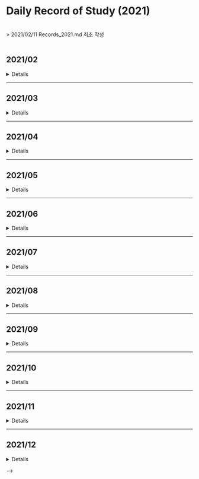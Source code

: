 # Daily Record of Study (2021)
<br>
> 2021/02/11 Records_2021.md 최초 작성<br>
<br>


## 2021/02
<details value="보기">
<summary>Details</summary>
<div markdown="1">

### 2021/02/11
- BOJ 2630 분할정복
- BOJ 4779 분할정복
- BOJ 1780 분할정복
- BOJ 1802 분할정복
- BOJ 1074 분할정복

### 2021/02/12
- BOJ 2839 DP
- BOJ 2407 DP
- BOJ 1992 분할정복
- *BOJ 2579 DP (미완)*

### 2021/02/13
- BOJ 2579 DP
- BOJ 1463 DP
- BOJ 1010 DP
- *BOJ 1051 브루트포스 (미완)*

### 2021/02/14
- BOJ 1051 브루트포스
- BOJ 1912 DP
- BOJ 9465 DP

### 2021/02/15
- BOJ 1699 DP
- BOJ 11726 DP
- BOJ 17829 분할정복

### 2021/02/16
- BOJ 2309 브루트포스
- BOJ 3040 브루트포스

### 2021/02/17
- BOJ 1158 큐

### 2021/02/18
- BOJ 11727 DP
- BOJ 1436 브루트포스

### 2021/02/19
- BOJ 1927 우선순위큐
- BOJ 11279 우선순위큐
- BOJ 11286 우선순위큐
- BOJ 15903 우선순위큐
- BOJ 14592 구현
- BOJ 14593 구현

### 2021/02/20
- BOJ 1003 DP
- BOJ 1199 DFS

### 2021/02/21
- BOJ 1926 DFS
- BOJ 1012 DFS

### 2021/02/22
- BOJ 11724 DFS
- BOJ 1743 DFS
- BOJ 2667 DFS
- BOJ 2150 SCC

### 2021/02/23
- BOJ 1629 분할정복
- BOJ 1182 브루트포스

### 2021/02/24
- BOJ 10870 DP
- BOJ 1991 트리
- BOJ 11725 BFS

### 2021/02/25
- BOJ 1260 DFS/BFS
- BOJ 4803 DFS

### 2021/02/26
- BOJ 1018 브루트포스
- BOJ 2644 BFS
- BOJ 2583 DFS

### 2021/02/27
- BOJ 10026 DFS

### 2021/02/28
- BOJ 1715 우선순위큐
- BOJ 2075 우선순위큐
- BOJ 2178 BFS

</div>
</details>

---

## 2021/03
<details value="보기">
<summary>Details</summary>
<div markdown="1">

### 2021/03/01
- BOJ 1753 다익스트라
- BOJ 1916 다익스트라
- BOJ 1504 다익스트라

### 2021/03/02
- BOJ 4485 다익스트라

### 2021/03/03
- BOJ 1238 다익스트라
- BOJ 1261 다익스트라

### 2021/03/04
- BOJ 1149 DP

### 2021/03/05
- BOJ 10828 스택
- BOJ 11657 벨만포드

### 2021/03/07
- BOJ 1068 DFS

### 2021/03/08
- BOJ 9655 수학

### 2021/03/10
- BOJ 11404 플로이드

### 2021/03/11
- BOJ 11403 플로이드
- BOJ 1389 플로이드

### 2021/03/12
- BOJ 1613 플로이드

### 2021/03/13
- BOJ 1956 플로이드
- BOJ 1107 브루트포스

### 2021/03/14
- BOJ 1620 자료구조
- BOJ 11052 DP

### 2021/03/15
- BOJ 2805 이분탐색
- BOJ 2512 이분탐색

### 2021/03/16
- BOJ 1654 이분탐색
- AOJ RATIO 이분탐색

### 2021/03/17
- BOJ 2343 이분탐색

### 2021/03/18
- BOJ 8986 삼분탐색
- BOJ 9998 삼분탐색

### 2021/03/19
- BOJ 2110 이분탐색

### 2021/03/20
- BOJ 16434 이분탐색

### 2021/03/21
- BOJ 11053 DP
- BOJ 1978 소수판별
- BOJ 2960 소수판별
- BOJ 6588 소수판별

### 2021/03/22
- BOJ 4948 소수판별
- BOJ 1016 소수판별

### 2021/03/23
- BOJ 1735 유클리드
- BOJ 2168 유클리드

### 2021/03/24
- BOJ 11723 비트마스킹

### 2021/03/25
- BOJ 14569 비트마스킹

### 2021/03/26
- BOJ 2133 비트마스킹/DP

### 2021/03/27
- BOJ 1094 비트마스킹

### 2021/03/28
- BOJ 14852 DP

### 2021/03/29
- BOJ 2606 DFS

### 2021/03/30
- BOJ 1697 BFS

</div>
</details>

---



## 2021/04
<details value="보기">
<summary>Details</summary>
<div markdown="1">

### 2021/04/01
- BOJ 4963 BFS

### 2021/04/02
- BOJ 7576 BFS

### 2021/04/03
- BOJ 7569 BFS

### 2021/04/04
- BOJ 1764 자료구조

### 2021/04/05
- BOJ 2609 유클리드

### 2021/04/06
- BOJ 7562 BFS

### 2021/04/07
- BOJ 7662 자료구조

### 2021/04/08
- BOJ 9095 DP

### 2021/04/09
- BOJ 11660 누적합

### 2021/04/10
- BOJ 16507 누적합

### 2021/04/11
- BOJ 9461 DP

### 2021/04/12
- BOJ 2015 누적합

### 2021/04/13
- BOJ 1935 스택

### 2021/04/14
- BOJ 11659 누적합

### 2021/04/15
- BOJ 1920 자료구조

### 2021/04/16
- BOJ 11866 큐

### 2021/04/17
- BOJ 1786 KMP

### 2021/04/18
- BOJ 16172 KMP

### 2021/04/19
- BOJ 9253 KMP

### 2021/04/20
- *BOJ 9248 접미사배열 (미완)*

### 2021/04/21
- BOJ 14425 트리

### 2021/04/22
- BOJ 9248 접미사배열

### 2021/04/23
- BOJ 3033 접미사배열
- BOJ 1701 KMP
- BOJ 1967 트리

### 2021/04/24
- BOJ 2263 트리
- BOJ 5639 트리

### 2021/04/25
- BOJ 1167 트리/DFS
- BOJ 2696 우선순위큐
- BOJ 1655 우선순위큐

### 2021/04/26
- BOJ 2042 세그먼트트리
- BOJ 1275 세그먼트트리

### 2021/04/27
- BOJ 2268 세그먼트트리
- BOJ 2357 세그먼트트리

### 2021/04/28
- BOJ 5676 세그먼트트리
- BOJ 10868 세그먼트트리
- BOJ 15650 브루트포스

### 2021/04/29
- BOJ 11505 세그먼트트리

### 2021/04/30
- BOJ 1717 유니온파인드
- BOJ 1976 유니온파인드

</div>
</details>

---

## 2021/05
<details value="보기">
<summary>Details</summary>
<div markdown="1">
  
### 2021/05/01
- BOJ 16562 유니온파인드
- BOJ 4195 유니온파인드

### 2021/05/02
- BOJ 5052 트라이

### 2021/05/03
- BOJ 10757 수학

### 2021/05/04
- BOJ 14428 세그먼트트리

### 2021/05/05
- BOJ 12852 DP

### 2021/05/06
- BOJ 2252 위상정렬

### 2021/05/07
- BOJ 1516 위상정렬
- BOJ 1766 위상정렬
- BOJ 1005 위상정렬
- BOJ 9470 위상정렬

### 2021/05/08
- BOJ 2637 위상정렬
- BOJ 16168 오일러경로

### 2021/05/09
- BOJ 1987 DFS

### 2021/05/10
- BOJ 11266 BCC

### 2021/05/11
- BOJ 11400 BCC

### 2021/05/12
- BOJ 2623 위상정렬

### 2021/05/13
- BOJ 6672 BCC
- BOJ 10891 BCC

### 2021/05/14
- BOJ 1170 BCC
- BOJ 1506 SCC

### 2021/05/15
- BOJ 6543 SCC
- BOJ 3977 SCC

### 2021/05/16
- BOJ 11280 2-SAT

### 2021/05/17
- BOJ 11281 2-SAT
  
### 2021/05/18
- BOJ 2207 2-SAT
  
### 2021/05/19
- BOJ 1759 백트래킹
- BOJ 9663 백트래킹 
  
### 2021/05/20
- BOJ 15654 백트래킹
- BOJ 10597 백트래킹
  
### 2021/05/21
- BOJ 3648 2-SAT
  
### 2021/05/22
- BOJ 15783 SCC
- BOJ 3747 2-SAT
- BOJ 13549 BFS
  
### 2021/05/23
- BOJ 12851 BFS
- BOJ 13913 BFS

### 2021/05/24
- BOJ 4196 SCC
  
### 2021/05/25
- BOJ 1600 BFS
  
### 2021/05/26
- BOJ 2589 BFS
  
### 2021/05/27
- BOJ 14502 BFS

### 2021/05/28
- BOJ 17141 BFS
  
### 2021/05/29
- BOJ 17142 BFS
- BOJ 5014 BFS
  
### 2021/05/30
- BOJ 1525 BFS
- BOJ 17127 브루트포스
- BOJ 17128 구현
- BOJ 17129 BFS
- BOJ 3055 BFS
  
### 2021/05/31
- BOJ 9019 BFS

</div>
</details>

---

## 2021/06
<details value="보기">
<summary>Details</summary>
<div markdown="1">
  
### 2021/06/01
- BOJ 18352 다익스트라
  
### 2021/06/02
- BOJ 17396 다익스트라
- BOJ 2665 다익스트라/BFS

### 2021/06/03
- BOJ 10282 다익스트라
  
### 2021/06/04
- BOJ 5972 다익스트라
- BOJ 11779 다익스트라
- BOJ 2211 다익스트라
- BOJ 9370 다익스트라
  
### 2021/06/05
- BOJ 1865 벨만포드

### 2021/06/06
- BOJ 2206 BFS
  
### 2021/06/07
- BOJ 2660 플로이드
- BOJ 14938 플로이드
- BOJ 1219 벨만포드

### 2021/06/08
- BOJ 1738 벨만포드
  
### 2021/06/09
- BOJ 2458 플로이드
  
### 2021/06/10
- BOJ 10159 플로이드
- BOJ 11780 플로이드
  
### 2021/06/11
- BOJ 17182 플로이드
- BOJ 2610 플로이드
  
### 2021/06/12
- BOJ 1922 MST
- BOJ 1197 MST
- BOJ 6497 MST
  
### 2021/06/13
- BOJ 1647 MST
- BOJ 4386 MST
- BOJ 4343 MST
- BOJ 10423 MST

### 2021/06/14
- BOJ 2617 플로이드

### 2021/06/15
- BOJ 1085 수학
  
### 2021/06/16
- BOJ 1944 MST
  
### 2021/06/17
- BOJ [6086](https://github.com/clap-0/algorithm_study/blob/main/Sources/BOJ/6086_%EC%B5%9C%EB%8C%80%EC%9C%A0%EB%9F%89.cpp) 최대유량
  
### 2021/06/18
- BOJ [2188](https://github.com/clap-0/algorithm_study/blob/main/Sources/BOJ/2188_%EC%B6%95%EC%82%AC%EB%B0%B0%EC%A0%95.cpp) 최대유량

### 2021/06/19
- BOJ [2367](https://github.com/clap-0/algorithm_study/blob/main/Sources/BOJ/2367_%ED%8C%8C%ED%8B%B0.cpp) 최대유량
  
### 2021/06/20
- BOJ [11375](https://github.com/clap-0/algorithm_study/blob/main/Sources/BOJ/11375_%EC%97%B4%ED%98%88%EA%B0%95%ED%98%B8.cpp) 이분매칭
- BOJ [9576](https://github.com/clap-0/algorithm_study/blob/main/Sources/BOJ/9576_%EC%B1%85%EB%82%98%EB%88%A0%EC%A3%BC%EA%B8%B0.cpp) 이분매칭
- BOJ [11376](https://github.com/clap-0/algorithm_study/blob/main/Sources/BOJ/11376_%EC%97%B4%ED%98%88%EA%B0%95%ED%98%B82.cpp) 이분매칭
- BOJ [11377](https://github.com/clap-0/algorithm_study/blob/main/Sources/BOJ/11377_%EC%97%B4%ED%98%88%EA%B0%95%ED%98%B83.cpp) 이분매칭
  
### 2021/06/21
- BOJ [1298](https://github.com/clap-0/algorithm_study/blob/main/Sources/BOJ/1298_%EB%85%B8%ED%8A%B8%EB%B6%81%EC%9D%98%EC%A3%BC%EC%9D%B8%EC%9D%84%EC%B0%BE%EC%95%84%EC%84%9C.cpp) 이분매칭
  
### 2021/06/22
- BOJ [17412](https://github.com/clap-0/algorithm_study/blob/main/Sources/BOJ/17412_%EB%8F%84%EC%8B%9C%EC%99%95%EB%B3%B5%ED%95%98%EA%B8%B01.cpp) 최대유량
  
### 2021/06/23
- BOJ [2303](https://github.com/clap-0/algorithm_study/blob/main/Sources/BOJ/2303_%EC%88%AB%EC%9E%90%EA%B2%8C%EC%9E%84.cpp) 브루트포스
  
### 2021/06/24
- BOJ [14889](https://github.com/clap-0/algorithm_study/blob/main/Sources/BOJ/14889_%EC%8A%A4%ED%83%80%ED%8A%B8%EC%99%80%EB%A7%81%ED%81%AC.cpp) 백트래킹
  
### 2021/06/25
- BOJ [15686](https://github.com/clap-0/algorithm_study/blob/main/Sources/BOJ/15686_%EC%B9%98%ED%82%A8%EB%B0%B0%EB%8B%AC.cpp) 브루트포스
  
### 2021/06/26
- BOJ [2468](https://github.com/clap-0/algorithm_study/blob/main/Sources/BOJ/2468_%EC%95%88%EC%A0%84%EC%98%81%EC%97%AD.cpp) 브루트포스/DFS
  
### 2021/06/27
- BOJ [14503](https://github.com/clap-0/algorithm_study/blob/main/Sources/BOJ/14503_%EB%A1%9C%EB%B4%87%EC%B2%AD%EC%86%8C%EA%B8%B0.cpp) 구현/시뮬레이션
- AOJ [PICNIC](https://github.com/clap-0/algorithm_study/blob/main/Sources/AOJ/PICNIC.cpp) 브루트포스
- AOJ [BOARDCOVER](https://github.com/clap-0/algorithm_study/blob/main/Sources/AOJ/BOARDCOVER.cpp) 브루트포스
- BOJ [14500](https://github.com/clap-0/algorithm_study/blob/main/Sources/BOJ/14500_테트로미노.cpp) 브루트포스
  
### 2021/06/28
- BOJ [1062](https://github.com/clap-0/algorithm_study/blob/main/Sources/BOJ/1062_%EA%B0%80%EB%A5%B4%EC%B9%A8.cpp) 브루트포스
  
### 2021/06/29
- BOJ [2447](https://github.com/clap-0/algorithm_study/blob/main/Sources/BOJ/2447_%EB%B3%84%EC%B0%8D%EA%B8%B0-10.cpp) 분할정복
- BOJ [10830](https://github.com/clap-0/algorithm_study/blob/main/Sources/BOJ/10830_%ED%96%89%EB%A0%AC%EC%A0%9C%EA%B3%B1.cpp) 분할정복
  
### 2021/06/30
- BOJ [10819](https://github.com/clap-0/algorithm_study/blob/main/Sources/BOJ/10819_%EC%B0%A8%EC%9D%B4%EB%A5%BC%EC%B5%9C%EB%8C%80%EB%A1%9C.cpp) 브루트포스/백트래킹

</div>
</details>

---

## 2021/07
<details value="보기">
<summary>Details</summary>
<div markdown="1">

### 2021/07/01
  - BOJ [2316](https://github.com/clap-0/algorithm_study/blob/main/Sources/BOJ/2316_%EB%8F%84%EC%8B%9C%EC%99%95%EB%B3%B5%ED%95%98%EA%B8%B02.cpp) 최대유량
  - AOJ [FENCE](https://github.com/clap-0/algorithm_study/blob/main/Sources/AOJ/FENCE.cpp) 분할정복

### 2021/07/02
  - BOJ [1725](https://github.com/clap-0/algorithm_study/blob/main/Sources/BOJ/1725_%ED%9E%88%EC%8A%A4%ED%86%A0%EA%B7%B8%EB%9E%A8.cpp) 분할정복
  
### 2021/07/03
  - BOJ [2294](https://github.com/clap-0/algorithm_study/blob/main/Sources/BOJ/2294_%EB%8F%99%EC%A0%842.cpp) DP
  - BOJ [2193](https://github.com/clap-0/algorithm_study/blob/main/Sources/BOJ/2193_%EC%9D%B4%EC%B9%9C%EC%88%98.cpp) DP
  
### 2021/07/04
  - BOJ [9507](https://github.com/clap-0/algorithm_study/blob/main/Sources/BOJ/9507_GenerationsofTribbles.cpp) DP
  - BOJ [15486](https://github.com/clap-0/algorithm_study/blob/main/Sources/BOJ/15486_%ED%87%B4%EC%82%AC2.cpp) DP
  - BOJ [11053](https://github.com/clap-0/algorithm_study/blob/main/Sources/BOJ/11053_%EA%B0%80%EC%9E%A5%EA%B8%B4%EC%A6%9D%EA%B0%80%ED%95%98%EB%8A%94%EB%B6%80%EB%B6%84%EC%88%98%EC%97%B4.cpp) DP (Updated)
  - BOJ [11722](https://github.com/clap-0/algorithm_study/blob/main/Sources/BOJ/11722_%EA%B0%80%EC%9E%A5%EA%B8%B4%EA%B0%90%EC%86%8C%ED%95%98%EB%8A%94%EB%B6%80%EB%B6%84%EC%88%98%EC%97%B4.cpp) DP
  - BOJ [14002](https://github.com/clap-0/algorithm_study/blob/main/Sources/BOJ/14002_%EA%B0%80%EC%9E%A5%EA%B8%B4%EC%A6%9D%EA%B0%80%ED%95%98%EB%8A%94%EB%B6%80%EB%B6%84%EC%88%98%EC%97%B44.cpp) DP
  - BOJ [11054](https://github.com/clap-0/algorithm_study/blob/main/Sources/BOJ/11054_%EA%B0%80%EC%9E%A5%EA%B8%B4%EB%B0%94%EC%9D%B4%ED%86%A0%EB%8B%89%EB%B6%80%EB%B6%84%EC%88%98%EC%97%B4.cpp) DP
  
### 2021/07/05
  - BOJ [1520](https://github.com/clap-0/algorithm_study/blob/main/Sources/BOJ/1520_%EB%82%B4%EB%A6%AC%EB%A7%89%EA%B8%B8.cpp) DP

### 2021/07/06
  - BOJ [15988](https://github.com/clap-0/algorithm_study/blob/main/Sources/BOJ/15988_1%2C2%2C3%EB%8D%94%ED%95%98%EA%B8%B03.cpp) DP
  
### 2021/07/07
  - BOJ [11049](https://github.com/clap-0/algorithm_study/blob/main/Sources/BOJ/11049_%ED%96%89%EB%A0%AC%EA%B3%B1%EC%85%88%EC%88%9C%EC%84%9C.cpp) DP
  - BOJ [13703](https://github.com/clap-0/algorithm_study/blob/main/Sources/BOJ/13703_%EB%AC%BC%EB%B2%BC%EB%A3%A9%EC%9D%98%EC%83%9D%EC%A1%B4%ED%99%95%EB%A5%A0.cpp) DP
  
### 2021/07/08
  - BOJ [11066](https://github.com/clap-0/algorithm_study/blob/main/Sources/BOJ/11066_%ED%8C%8C%EC%9D%BC%ED%95%A9%EC%B9%98%EA%B8%B0.cpp) DP
  
### 2021/07/09
  - BOJ [12865](https://github.com/clap-0/algorithm_study/blob/main/Sources/BOJ/12865_%ED%8F%89%EB%B2%94%ED%95%9C%EB%B0%B0%EB%82%AD.cpp) DP
  
### 2021/07/10
  - BOJ [11057](https://github.com/clap-0/algorithm_study/blob/main/Sources/BOJ/11057_%EC%98%A4%EB%A5%B4%EB%A7%89%EC%88%98.cpp) DP

### 2021/07/11
  - BOJ [1932](https://github.com/clap-0/algorithm_study/blob/main/Sources/BOJ/1932_%EC%A0%95%EC%88%98%EC%82%BC%EA%B0%81%ED%98%95.cpp) DP
  - BOJ [2225](https://github.com/clap-0/algorithm_study/blob/main/Sources/BOJ/2225_%ED%95%A9%EB%B6%84%ED%95%B4.cpp) DP
  - BOJ [10971](https://github.com/clap-0/algorithm_study/blob/main/Sources/BOJ/10971_%EC%99%B8%ED%8C%90%EC%9B%90%EC%88%9C%ED%9A%8C2.cpp) 브루트포스
  
### 2021/07/12
  - BOJ [9656](https://github.com/clap-0/algorithm_study/blob/main/Sources/BOJ/9656_%EB%8F%8C%EA%B2%8C%EC%9E%842.cpp) DP
  - BOJ [9657](https://github.com/clap-0/algorithm_study/blob/main/Sources/BOJ/9657_%EB%8F%8C%EA%B2%8C%EC%9E%843.cpp) DP
  
### 2021/07/13
  - BOJ [9658](https://github.com/clap-0/algorithm_study/blob/main/Sources/BOJ/9658_%EB%8F%8C%EA%B2%8C%EC%9E%844.cpp) DP
  - BOJ [9659](https://github.com/clap-0/algorithm_study/blob/main/Sources/BOJ/9659_%EB%8F%8C%EA%B2%8C%EC%9E%845.cpp) 수학
  
### 2021/07/14
  - BOJ [11055](https://github.com/clap-0/algorithm_study/blob/main/Sources/BOJ/11055_%EA%B0%80%EC%9E%A5%ED%81%B0%EC%A6%9D%EA%B0%80%EB%B6%80%EB%B6%84%EC%88%98%EC%97%B4.cpp) DP
  - BOJ [16500](https://github.com/clap-0/algorithm_study/blob/main/Sources/BOJ/16500_%EB%AC%B8%EC%9E%90%EC%97%B4%ED%8C%90%EB%B3%84.cpp) DP
  
### 2021/07/15
  - BOJ [9251](https://github.com/clap-0/algorithm_study/blob/main/Sources/BOJ/9251_LCS.cpp) DP
  
### 2021/07/16
  - BOJ [1256](https://github.com/clap-0/algorithm_study/blob/main/Sources/BOJ/1256_%EC%82%AC%EC%A0%84.cpp) DP
  
### 2021/07/17
  - BOJ [17404](https://github.com/clap-0/algorithm_study/blob/main/Sources/BOJ/17404_RGB%EA%B1%B0%EB%A6%AC2.cpp) DP
  
### 2021/07/18
  - BOJ [5557](https://github.com/clap-0/algorithm_study/blob/main/Sources/BOJ/5557_1%ED%95%99%EB%85%84.cpp) DP
  - BOJ [17070](https://github.com/clap-0/algorithm_study/blob/main/Sources/BOJ/17070_%ED%8C%8C%EC%9D%B4%ED%94%84%EC%98%AE%EA%B8%B0%EA%B8%B01.cpp) DP
  - BOJ [2096](https://github.com/clap-0/algorithm_study/blob/main/Sources/BOJ/2096_%EB%82%B4%EB%A0%A4%EA%B0%80%EA%B8%B0.cpp) DP/슬라이딩윈도우
  - AOJ [MATCHORDER](https://github.com/clap-0/algorithm_study/blob/main/Sources/AOJ/MATCHORDER.cpp) 그리디
  - AOJ [LUNCHBOX](https://github.com/clap-0/algorithm_study/blob/main/Sources/AOJ/LUNCHBOX.cpp) 그리디
  
 ### 2021/07/19
  - AOJ [STRJOIN](https://github.com/clap-0/algorithm_study/blob/main/Sources/AOJ/STRJOIN.cpp) 그리디
  - BOJ [1563](https://github.com/clap-0/algorithm_study/blob/main/Sources/BOJ/1563_%EA%B0%9C%EA%B7%BC%EC%83%81.cpp) DP
  - BOJ [1931](https://github.com/clap-0/algorithm_study/blob/main/Sources/BOJ/1931_%ED%9A%8C%EC%9D%98%EC%8B%A4%EB%B0%B0%EC%A0%95.cpp) 그리디
  
### 2021/07/20
  - BOJ [15924](https://github.com/clap-0/algorithm_study/blob/main/Sources/BOJ/15924_%EC%9A%B1%EC%A0%9C%EB%8A%94%EC%82%AC%EA%B3%BC%ED%8C%AC%EC%9D%B4%EC%95%BC!!.cpp) DP
  
### 2021/07/21
  - BOJ [4811](https://github.com/clap-0/algorithm_study/blob/main/Sources/BOJ/4811_%EC%95%8C%EC%95%BD.cpp) DP
  - BOJ [1915](https://github.com/clap-0/algorithm_study/blob/main/Sources/BOJ/1915_%EA%B0%80%EC%9E%A5%ED%81%B0%EC%A0%95%EC%82%AC%EA%B0%81%ED%98%95.cpp) DP
  
### 2021/07/22
  - BOJ [16194](https://github.com/clap-0/algorithm_study/blob/main/Sources/BOJ/16194_%EC%B9%B4%EB%93%9C%EA%B5%AC%EB%A7%A4%ED%95%98%EA%B8%B02.cpp) DP
  
### 2021/07/23
  - BOJ [14728](https://github.com/clap-0/algorithm_study/blob/main/Sources/BOJ/14728_%EB%B2%BC%EB%9D%BD%EC%B9%98%EA%B8%B0.cpp) DP
  - BOJ [2056](https://github.com/clap-0/algorithm_study/blob/main/Sources/BOJ/2056_%EC%9E%91%EC%97%85.cpp) DP
  
### 2021/07/24
  - BOJ [2616](https://github.com/clap-0/algorithm_study/blob/main/Sources/BOJ/2616_%EC%86%8C%ED%98%95%EA%B8%B0%EA%B4%80%EC%B0%A8.cpp) DP
  - BOJ [1727](https://github.com/clap-0/algorithm_study/blob/main/Sources/BOJ/1727_%EC%BB%A4%ED%94%8C%EB%A7%8C%EB%93%A4%EA%B8%B0.cpp) DP
  
### 2021/07/25
  - BOJ [2602](https://github.com/clap-0/algorithm_study/blob/main/Sources/BOJ/2602_%EB%8F%8C%EB%8B%A4%EB%A6%AC%EA%B1%B4%EB%84%88%EA%B8%B0.cpp) DP
  - BOJ [14621](https://github.com/clap-0/algorithm_study/blob/main/Sources/BOJ/14621_%EB%82%98%EB%A7%8C%EC%95%88%EB%90%98%EB%8A%94%EC%97%B0%EC%95%A0.cpp) MST
  
### 2021/07/26
  - BOJ [9252](https://github.com/clap-0/algorithm_study/blob/main/Sources/BOJ/9252_LCS2.cpp) DP
  - BOJ [1344](https://github.com/clap-0/algorithm_study/blob/main/Sources/BOJ/1344_%EC%B6%95%EA%B5%AC.cpp) DP
  
### 2021/07/27
  - BOJ [2479](https://github.com/clap-0/algorithm_study/blob/main/Sources/BOJ/2479_%EA%B2%BD%EB%A1%9C%EC%B0%BE%EA%B8%B0.cpp) BFS
  - BOJ [13302](https://github.com/clap-0/algorithm_study/blob/main/Sources/BOJ/13302_%EB%A6%AC%EC%A1%B0%ED%8A%B8.cpp) DP
  
### 2021/07/28
  - BOJ [14567](https://github.com/clap-0/algorithm_study/blob/main/Sources/BOJ/14567_%EC%84%A0%EC%88%98%EA%B3%BC%EB%AA%A9(Prerequisite).cpp) 위상정렬
  - BOJ [20500](https://github.com/clap-0/algorithm_study/blob/main/Sources/BOJ/20500_Ezreal%EC%97%AC%EB%88%88%EB%B6%80%ED%84%B0%EA%B0%80%EB%84%A4%E3%85%88%E3%85%88.cpp) DP
  
### 2021/07/29
  - BOJ [17069](https://github.com/clap-0/algorithm_study/blob/main/Sources/BOJ/17069_%ED%8C%8C%EC%9D%B4%ED%94%84%EC%98%AE%EA%B8%B0%EA%B8%B02.cpp) DP
  - BOJ [2467](https://github.com/clap-0/algorithm_study/blob/main/Sources/BOJ/2467_%EC%9A%A9%EC%95%A1.cpp) 투포인터
  
### 2021/07/30
  - BOJ [9084](https://github.com/clap-0/algorithm_study/blob/main/Sources/BOJ/9084_%EB%8F%99%EC%A0%84.cpp) DP
  
### 2021/07/31
  - BOJ [2698](https://github.com/clap-0/algorithm_study/blob/main/Sources/BOJ/2698_%EC%9D%B8%EC%A0%91%ED%95%9C%EB%B9%84%ED%8A%B8%EC%9D%98%EA%B0%9C%EC%88%98.cpp) DP
  
</div>
</details>

---

## 2021/08

<details>
<summary>Details</summary>
<div markdown="1">
  
### 2021/08/01
  - BOJ [2157](https://github.com/clap-0/algorithm_study/blob/main/Sources/BOJ/2157_%EC%97%AC%ED%96%89.cpp) DP
  
### 2021/08/02
  - BOJ [2688](https://github.com/clap-0/algorithm_study/blob/main/Sources/BOJ/2688_%EC%A4%84%EC%96%B4%EB%93%A4%EC%A7%80%EC%95%8A%EC%95%84.cpp) DP
  
### 2021/08/03
  - BOJ [1937](https://github.com/clap-0/algorithm_study/blob/main/Sources/BOJ/1937_%EC%9A%95%EC%8B%AC%EC%9F%81%EC%9D%B4%ED%8C%90%EB%8B%A4.cpp) DP
  
### 2021/08/05
  - BOJ [10942](https://github.com/clap-0/algorithm_study/blob/main/Sources/BOJ/10942_%ED%8C%B0%EB%A6%B0%EB%93%9C%EB%A1%AC%3F.cpp) DP
  
### 2021/08/06
  - BOJ [2629](https://github.com/clap-0/algorithm_study/blob/main/Sources/BOJ/2629_%EC%96%91%ED%8C%94%EC%A0%80%EC%9A%B8.cpp) DP
  
### 2021/08/07
  - BOJ [2293](https://github.com/clap-0/algorithm_study/blob/main/Sources/BOJ/2293_%EB%8F%99%EC%A0%841.cpp) DP/슬라이딩윈도우
  
### 2021/08/08
  - BOJ [17130](https://github.com/clap-0/algorithm_study/blob/main/Sources/BOJ/17130_%ED%86%A0%EB%81%BC%EA%B0%80%EC%A0%95%EB%B3%B4%EC%84%AC%EC%97%90%EC%98%AC%EB%9D%BC%EC%98%A8%EC%9D%B4%EC%9C%A0.cpp) DP
  
### 2021/08/09
  - BOJ [1695](https://github.com/clap-0/algorithm_study/blob/main/Sources/BOJ/1695_%ED%8C%B0%EB%A6%B0%EB%93%9C%EB%A1%AC%EB%A7%8C%EB%93%A4%EA%B8%B0.cpp) DP
  
### 2021/08/10
  - BOJ [14442](https://github.com/clap-0/algorithm_study/blob/main/Sources/BOJ/14442_%EB%B2%BD%EB%B6%80%EC%88%98%EA%B3%A0%EC%9D%B4%EB%8F%99%ED%95%98%EA%B8%B02.cpp) DP
  
### 2021/08/11
  - BOJ [13699](https://github.com/clap-0/algorithm_study/blob/main/Sources/BOJ/13699_%EC%A0%90%ED%99%94%EC%8B%9D.cpp) DP
  
### 2021/08/12
  - BOJ [1577](https://github.com/clap-0/algorithm_study/blob/main/Sources/BOJ/1577_%EB%8F%84%EB%A1%9C%EC%9D%98%EA%B0%9C%EC%88%98.cpp) DP
  
### 2021/08/13
  - BOJ [2253](https://github.com/clap-0/algorithm_study/blob/main/Sources/BOJ/2253_%EC%A0%90%ED%94%84.cpp) DP
  
### 2021/08/14
  - BOJ [2651](https://github.com/clap-0/algorithm_study/blob/main/Sources/BOJ/2651_%EC%9E%90%EB%8F%99%EC%B0%A8%EA%B2%BD%EC%A3%BC%EB%8C%80%ED%9A%8C.cpp) DP
  
### 2021/08/15
  - BOJ [2758](https://github.com/clap-0/algorithm_study/blob/main/Sources/BOJ/2758_%EB%A1%9C%EB%98%90.cpp) DP
  
### 2021/08/16
  - BOJ [3908](https://github.com/clap-0/algorithm_study/blob/main/Sources/BOJ/3908_%EC%84%9C%EB%A1%9C%EB%8B%A4%EB%A5%B8%EC%86%8C%EC%88%98%EC%9D%98%ED%95%A9.cpp) DP/소수판별
  
### 2021/08/17
  - BOJ [10844](https://github.com/clap-0/algorithm_study/blob/main/Sources/BOJ/10844_%EC%89%AC%EC%9A%B4%EA%B3%84%EB%8B%A8%EC%88%98.cpp) DP
  
### 2021/08/18
  - BOJ [2600](https://github.com/clap-0/algorithm_study/blob/main/Sources/BOJ/2600_%EA%B5%AC%EC%8A%AC%EA%B2%8C%EC%9E%84.cpp) DP
  
### 2021/08/19
  - BOJ [18244](https://github.com/clap-0/algorithm_study/blob/main/Sources/BOJ/18244_%EB%B3%80%ED%98%95%EA%B3%84%EB%8B%A8%EC%88%98.cpp) DP
  
### 2021/08/20
  - BOJ [10653](https://github.com/clap-0/algorithm_study/blob/main/Sources/BOJ/10653_%EB%A7%88%EB%9D%BC%ED%86%A42.cpp) DP
  - BOJ [18244](https://github.com/clap-0/algorithm_study/blob/main/Sources/BOJ/18244_%EB%B3%80%ED%98%95%EA%B3%84%EB%8B%A8%EC%88%98.cpp) DP (Updated)
  - BOJ [10653](https://github.com/clap-0/algorithm_study/blob/main/Sources/BOJ/10653_%EB%A7%88%EB%9D%BC%ED%86%A42.cpp) DP (Updated)

### 2021/08/21
  - BOJ [12869](https://github.com/clap-0/algorithm_study/blob/main/Sources/BOJ/12869_%EB%AE%A4%ED%83%88%EB%A6%AC%EC%8A%A4%ED%81%AC.cpp) DP
  
### 2021/08/22
  - BOJ [16957](https://github.com/clap-0/algorithm_study/blob/main/Sources/BOJ/16957_%EC%B2%B4%EC%8A%A4%ED%8C%90%EC%9C%84%EC%9D%98%EA%B3%B5.cpp) 유니온파인드
  - BOJ [12786](https://github.com/clap-0/algorithm_study/blob/main/Sources/BOJ/12786_INHASUIT.cpp) DP
  
### 2021/08/23
  - BOJ [14722](https://github.com/clap-0/algorithm_study/blob/main/Sources/BOJ/14722_%EC%9A%B0%EC%9C%A0%EB%8F%84%EC%8B%9C.cpp) DP
  
### 2021/08/24
  - BOJ [13707](https://github.com/clap-0/algorithm_study/blob/main/Sources/BOJ/13707_%ED%95%A9%EB%B6%84%ED%95%B42.cpp) DP
  
### 2021/08/25
  - BOJ [17845](https://github.com/clap-0/algorithm_study/blob/main/Sources/BOJ/17845_%EC%88%98%EA%B0%95%EA%B3%BC%EB%AA%A9.cpp) DP
  
### 2021/08/26
  - BOJ [17208](https://github.com/clap-0/algorithm_study/blob/main/Sources/BOJ/17208_%EC%B9%B4%EC%9A%B0%EB%B2%84%EA%B1%B0%EC%95%8C%EB%B0%94%EC%83%9D.cpp) DP
  
### 2021/08/27
  - BOJ [4781](https://github.com/clap-0/algorithm_study/blob/main/Sources/BOJ/4781_%EC%82%AC%ED%83%95%EA%B0%80%EA%B2%8C.cpp) DP
  
### 2021/08/28
  - BOJ [2229](https://github.com/clap-0/algorithm_study/blob/main/Sources/BOJ/2229_%EC%A1%B0%EC%A7%9C%EA%B8%B0.cpp) DP
  
### 2021/08/29
  - BOJ [11909](https://github.com/clap-0/algorithm_study/blob/main/Sources/BOJ/11909_%EB%B0%B0%EC%97%B4%ED%83%88%EC%B6%9C.cpp) DP
  
### 2021/08/30
  - BOJ [14863](https://github.com/clap-0/algorithm_study/blob/main/Sources/BOJ/14863_%EC%84%9C%EC%9A%B8%EC%97%90%EC%84%9C%EA%B2%BD%EC%82%B0%EA%B9%8C%EC%A7%80.cpp) DP
  
### 2021/08/31
  - BOJ [2342](https://github.com/clap-0/algorithm_study/blob/main/Sources/BOJ/2342_DanceDanceRevolution.cpp) DP
  
</div>
</details>

---

## 2021/09

<details>
<summary>Details</summary>
<div markdown="1">
  
### 2021/09/01
  - BOJ [14267](https://github.com/clap-0/algorithm_study/blob/main/Sources/BOJ/14267_%ED%9A%8C%EC%82%AC%EB%AC%B8%ED%99%941.cpp) DP
  
### 2021/09/02
  - BOJ [13902](https://github.com/clap-0/algorithm_study/blob/main/Sources/BOJ/13902_%EA%B0%9C%EC%97%852.cpp) DP
  
### 2021/09/03
  - BOJ [2662](https://github.com/clap-0/algorithm_study/blob/main/Sources/BOJ/2662_%EA%B8%B0%EC%97%85%ED%88%AC%EC%9E%90.cpp) DP
  
### 2021/09/04
  - BOJ [2186](https://github.com/clap-0/algorithm_study/blob/main/Sources/BOJ/2186_%EB%AC%B8%EC%9E%90%ED%8C%90.cpp) DP

### 2021/09/05
  - BOJ [11062](https://github.com/clap-0/algorithm_study/blob/main/Sources/BOJ/11062_%EC%B9%B4%EB%93%9C%EA%B2%8C%EC%9E%84.cpp) DP
  
### 2021/09/06
  - BOJ [15681](https://github.com/clap-0/algorithm_study/blob/main/Sources/BOJ/15681_%ED%8A%B8%EB%A6%AC%EC%99%80%EC%BF%BC%EB%A6%AC.cpp) DP
  
### 2021/09/07
  - BOJ [16509](https://github.com/clap-0/algorithm_study/blob/main/Sources/BOJ/16509_%EC%9E%A5%EA%B5%B0.cpp) BFS
  
### 2021/09/08
  - BOJ [1011](https://github.com/clap-0/algorithm_study/blob/main/Sources/BOJ/1011_FlymetotheAlphaCentauri.cpp) 수학
  
### 2021/09/09
  - BOJ [2624](https://github.com/clap-0/algorithm_study/blob/main/Sources/BOJ/2624_%EB%8F%99%EC%A0%84%EB%B0%94%EA%BF%94%EC%A3%BC%EA%B8%B0.cpp) DP
  
### 2021/09/10
  - BOJ [16400](https://github.com/clap-0/algorithm_study/blob/main/Sources/BOJ/16400_%EC%86%8C%EC%88%98%ED%99%94%ED%8F%90.cpp) DP
  
### 2021/09/11
  - BOJ [10216](https://github.com/clap-0/algorithm_study/blob/main/Sources/BOJ/10216_CountCircleGroups.cpp) 유니온파인드
  
### 2021/09/12
  - BOJ [14699](https://github.com/clap-0/algorithm_study/blob/main/Sources/BOJ/14699_%EA%B4%80%EC%95%85%EC%82%B0%EB%93%B1%EC%82%B0.cpp) DP/그래프
  
### 2021/09/13
  - BOJ [1202](https://github.com/clap-0/algorithm_study/blob/main/Sources/BOJ/1202_%EB%B3%B4%EC%84%9D%EB%8F%84%EB%91%91.cpp) 그리디
  
### 2021/09/14
  - BOJ [14925](https://github.com/clap-0/algorithm_study/blob/main/Sources/BOJ/14925_%EB%AA%A9%EC%9E%A5%EA%B1%B4%EC%84%A4%ED%95%98%EA%B8%B0.cpp) DP
  
### 2021/09/15
  - BOJ [9177](https://github.com/clap-0/algorithm_study/blob/main/Sources/BOJ/9177_%EB%8B%A8%EC%96%B4%EC%84%9E%EA%B8%B0.cpp) DP
  
### 2021/09/16
  - BOJ [10422](https://github.com/clap-0/algorithm_study/blob/main/Sources/BOJ/10422_%EA%B4%84%ED%98%B8.cpp) DP
  
### 2021/09/17
  - BOJ [18427](https://github.com/clap-0/algorithm_study/blob/main/Sources/BOJ/18427_%ED%95%A8%EA%BB%98%EB%B8%94%EB%A1%9D%EC%8C%93%EA%B8%B0.cpp) DP
  
### 2021/09/18
  - BOJ [20040](https://github.com/clap-0/algorithm_study/blob/main/Sources/BOJ/20040_%EC%82%AC%EC%9D%B4%ED%81%B4%EA%B2%8C%EC%9E%84.cpp) 유니온파인드
  
### 2021/09/19
  - BOJ [16724](https://github.com/clap-0/algorithm_study/blob/main/Sources/BOJ/16724_%ED%94%BC%EB%A6%AC%EB%B6%80%EB%8A%94%EC%82%AC%EB%82%98%EC%9D%B4.cpp) 유니온파인드
  
### 2021/09/20
  - BOJ [2073](https://github.com/clap-0/algorithm_study/blob/main/Sources/BOJ/2073_%EC%88%98%EB%8F%84%EB%B0%B0%EA%B4%80%EA%B3%B5%EC%82%AC.cpp) DP
  
### 2021/09/21
  - BOJ [1027](https://github.com/clap-0/algorithm_study/blob/main/Sources/BOJ/1027_%EA%B3%A0%EC%B8%B5%EA%B1%B4%EB%AC%BC.cpp) 브루트포스
  
### 2021/09/22
  - BOJ [3568](https://github.com/clap-0/algorithm_study/blob/main/Sources/BOJ/3568_iSharp.cpp) 시뮬레이션
  
### 2021/09/23
  - BOJ [14945](https://github.com/clap-0/algorithm_study/blob/main/Sources/BOJ/14945_%EB%B6%88%EC%9E%A5%EB%82%9C.cpp) DP
  
### 2021/09/24
  - BOJ [17265](https://github.com/clap-0/algorithm_study/blob/main/Sources/BOJ/17265_%EB%82%98%EC%9D%98%EC%9D%B8%EC%83%9D%EC%97%90%EB%8A%94%EC%88%98%ED%95%99%EA%B3%BC%ED%95%A8%EA%BB%98.cpp) DP
  
### 2021/09/25
  - BOJ [11985](https://github.com/clap-0/algorithm_study/blob/main/Sources/BOJ/11985_%EC%98%A4%EB%A0%8C%EC%A7%80%EC%B6%9C%ED%95%98.cpp) DP
  
### 2021/09/26
  - BOJ [2643](https://github.com/clap-0/algorithm_study/blob/main/Sources/BOJ/2643_%EC%83%89%EC%A2%85%EC%9D%B4%EC%98%AC%EB%A0%A4%EB%86%93%EA%B8%B0.cpp) DP
  
### 2021/09/27
  - BOJ [2482](https://github.com/clap-0/algorithm_study/blob/main/Sources/BOJ/2482_%EC%83%89%EC%83%81%ED%99%98.cpp) DP
  
### 2021/09/28
  - BOJ [2493](https://github.com/clap-0/algorithm_study/blob/main/Sources/BOJ/2493_%ED%83%91.cpp) 스택
  
### 2021/09/29
  - BOJ [17218](https://github.com/clap-0/algorithm_study/blob/main/Sources/BOJ/17218_%EB%B9%84%EB%B0%80%EB%B2%88%ED%98%B8%EB%A7%8C%EB%93%A4%EA%B8%B0.cpp) DP
  
### 2021/09/30
  - AOJ [YULO](https://github.com/clap-0/algorithm_study/blob/main/Sources/AOJ/YULO.cpp) 구현
  
</div>
</details>

---

## 2021/10

<details>
<summary>Details</summary>
<div markdown="1">
  
### 2021/10/01
  - BOJ [9711](https://github.com/clap-0/algorithm_study/blob/main/Sources/BOJ/9711_%ED%94%BC%EB%B3%B4%EB%82%98%EC%B9%98.cpp) DP
  
### 2021/10/02
  - BOJ [2473](https://github.com/clap-0/algorithm_study/blob/main/Sources/BOJ/2473_%EC%84%B8%EC%9A%A9%EC%95%A1.cpp) 투포인터
  
### 2021/10/03
  - BOJ [15624](https://github.com/clap-0/algorithm_study/blob/main/Sources/BOJ/15624_%ED%94%BC%EB%B3%B4%EB%82%98%EC%B9%98%EC%88%987.cpp) DP/수학
  
### 2021/10/04
  - BOJ [5582](https://github.com/clap-0/algorithm_study/blob/main/Sources/BOJ/5582_%EA%B3%B5%ED%86%B5%EB%B6%80%EB%B6%84%EB%AC%B8%EC%9E%90%EC%97%B4.cpp) DP
  
### 2021/10/05
  - BOJ [1788](https://github.com/clap-0/algorithm_study/blob/main/Sources/BOJ/1788_%ED%94%BC%EB%B3%B4%EB%82%98%EC%B9%98%EC%88%98%EC%9D%98%ED%99%95%EC%9E%A5.cpp) DP/수학
  
### 2021/10/06
  - BOJ [20167](https://github.com/clap-0/algorithm_study/blob/main/Sources/BOJ/20167_%EA%BF%88%ED%8B%80%EA%BF%88%ED%8B%80%ED%98%B8%EC%84%9D%EC%95%A0%EB%B2%8C%EB%A0%88.cpp) DP
  
### 2021/10/07
  - BOJ [10476](https://github.com/clap-0/algorithm_study/blob/main/Sources/BOJ/10476_%EC%A2%81%EC%9D%80%EB%AF%B8%EC%88%A0%EC%A0%84%EC%8B%9C%EA%B4%80.cpp) DP
  
  
### 2021/10/08
  - BOJ [11051](https://github.com/clap-0/algorithm_study/blob/main/Sources/BOJ/11051_%EC%9D%B4%ED%95%AD%EA%B3%84%EC%88%982.cpp) DP
  
### 2021/10/09
  - BOJ [17251](https://github.com/clap-0/algorithm_study/blob/main/Sources/BOJ/17251_%ED%9E%98%EA%B2%A8%EB%A3%A8%EA%B8%B0.cpp) 구현
  
### 2021/10/10
  - BOJ [2591](https://github.com/clap-0/algorithm_study/blob/main/Sources/BOJ/2591_%EC%88%AB%EC%9E%90%EC%B9%B4%EB%93%9C.cpp) DP
  
### 2021/10/11
  - BOJ [22115](https://github.com/clap-0/algorithm_study/blob/main/Sources/BOJ/22115_%EC%B0%BD%EC%98%81%EC%9D%B4%EC%99%80%EC%BB%A4%ED%94%BC.cpp) DP
  
### 2021/10/12
  - BOJ [17256](https://github.com/clap-0/algorithm_study/blob/main/Sources/BOJ/17256_%EB%8B%AC%EB%8B%AC%ED%95%A8%EC%9D%B4%EB%84%98%EC%B3%90%ED%9D%98%EB%9F%AC.cpp) 수학
  - BOJ [17262](https://github.com/clap-0/algorithm_study/blob/main/Sources/BOJ/17262_%ED%8C%AC%EB%8D%A4%EC%9D%B4%EB%84%98%EC%B3%90%ED%9D%98%EB%9F%AC.cpp) 그리디
  
### 2021/10/13
  - BOJ [4358](https://github.com/clap-0/algorithm_study/blob/main/Sources/BOJ/4358_%EC%83%9D%ED%83%9C%ED%95%99.cpp) 해시

### 2021/10/14
  - BOJ [15829](https://github.com/clap-0/algorithm_study/blob/main/Sources/BOJ/15829_Hashing.cpp) 해시
  
### 2021/10/15
  - BOJ [1260](https://github.com/clap-0/algorithm_study/blob/main/Sources/BOJ/1260_DFS%EC%99%80BFS.cpp) DFS/BFS

### 2021/10/16
  - BOJ [1405](https://github.com/clap-0/algorithm_study/blob/main/Sources/BOJ/1405_%EB%AF%B8%EC%B9%9C%EB%A1%9C%EB%B4%87.cpp) 백트래킹/DFS
  
### 2021/10/17
  - BOJ [1240](https://github.com/clap-0/algorithm_study/blob/main/Sources/BOJ/1240_%EB%85%B8%EB%93%9C%EC%82%AC%EC%9D%B4%EC%9D%98%EA%B1%B0%EB%A6%AC.cpp) BFS
  
### 2021/10/18
  - BOJ [18310](https://github.com/clap-0/algorithm_study/blob/main/Sources/BOJ/18310_%EC%95%88%ED%85%8C%EB%82%98.cpp) 그리디/정렬
  
### 2021/10/19
  - PG [완주하지 못한 선수](https://github.com/clap-0/algorithm_study/blob/main/Sources/Programmers/%EC%99%84%EC%A3%BC%ED%95%98%EC%A7%80%EB%AA%BB%ED%95%9C%EC%84%A0%EC%88%98.cpp) 해시
  
### 2021/10/20
  - BOJ [16174](https://github.com/clap-0/algorithm_study/blob/main/Sources/BOJ/16174_%EC%A0%90%ED%94%84%EC%99%95%EC%A9%B0%EB%A6%AC(Large).cpp) DFS
  
### 2021/10/21
  - PG [전화번호 목록](https://github.com/clap-0/algorithm_study/blob/main/Sources/Programmers/%EC%A0%84%ED%99%94%EB%B2%88%ED%98%B8%EB%AA%A9%EB%A1%9D.cpp) 정렬
  
### 2021/10/22
  - BOJ [1303](https://github.com/clap-0/algorithm_study/blob/main/Sources/BOJ/1303_%EC%A0%84%EC%9F%81-%EC%A0%84%ED%88%AC.cpp) DFS
  
### 2021/10/23
  - BOJ [9375](https://github.com/clap-0/algorithm_study/blob/main/Sources/BOJ/9375_%ED%8C%A8%EC%85%98%EC%99%95%EC%8B%A0%ED%95%B4%EB%B9%88.cpp) 해시
  
### 2021/10/24
  - PG [위장](https://github.com/clap-0/algorithm_study/blob/main/Sources/Programmers/%EC%9C%84%EC%9E%A5.cpp) 해시
  
### 2021/10/25
  - BOJ [20920](https://github.com/clap-0/algorithm_study/blob/main/Sources/BOJ/20920_%EC%98%81%EB%8B%A8%EC%96%B4%EC%95%94%EA%B8%B0%EB%8A%94%EA%B4%B4%EB%A1%9C%EC%9B%8C.cpp) 정렬/해시
  
### 2021/10/26
  - PG [베스트앨범](https://github.com/clap-0/algorithm_study/blob/main/Sources/Programmers/%EB%B2%A0%EC%8A%A4%ED%8A%B8%EC%95%A8%EB%B2%94.cpp) 정렬/해시
  
### 2021/10/27
  - PG [기능개발](https://github.com/clap-0/algorithm_study/blob/main/Sources/Programmers/%EA%B8%B0%EB%8A%A5%EA%B0%9C%EB%B0%9C.cpp) 큐
  
### 2021/10/28
  - BOJ [17225](https://github.com/clap-0/algorithm_study/blob/main/Sources/BOJ/17225_%EC%84%B8%ED%9B%88%EC%9D%B4%EC%9D%98%EC%84%A0%EB%AC%BC%EA%B0%80%EA%B2%8C.cpp) 우선순위큐
  
### 2021/10/29
  - BOJ [1966](https://github.com/clap-0/algorithm_study/blob/main/Sources/BOJ/1966_%ED%94%84%EB%A6%B0%ED%84%B0%ED%81%90.cpp) 큐
  - PG [프린터](https://github.com/clap-0/algorithm_study/blob/main/Sources/Programmers/%ED%94%84%EB%A6%B0%ED%84%B0.cpp) 큐
  
### 2021/10/30
  - BOJ [14713](https://github.com/clap-0/algorithm_study/blob/main/Sources/BOJ/14713_%EC%95%B5%EB%AC%B4%EC%83%88.cpp) 큐
  
### 2021/10/31
  - BOJ [5464](https://github.com/clap-0/algorithm_study/blob/main/Sources/BOJ/5464_%EC%A3%BC%EC%B0%A8%EC%9E%A5.cpp) 큐/구현
  
</div>
</details>

---


## 2021/11

<details>
<summary>Details</summary>
<div markdown="1">

### 2021/11/01
  - PG [다리를지나는트럭](https://github.com/clap-0/algorithm_study/blob/main/Sources/Programmers/%EB%8B%A4%EB%A6%AC%EB%A5%BC%EC%A7%80%EB%82%98%EB%8A%94%ED%8A%B8%EB%9F%AD.cpp) 큐
  
### 2021/11/02
  - BOJ [2304](https://github.com/clap-0/algorithm_study/blob/main/Sources/BOJ/2304_%EC%B0%BD%EA%B3%A0%EB%8B%A4%EA%B0%81%ED%98%95.cpp) 우선순위큐
  
### 2021/11/03
  - PG [주식가격](https://github.com/clap-0/algorithm_study/blob/main/Sources/Programmers/%EC%A3%BC%EC%8B%9D%EA%B0%80%EA%B2%A9.cpp) 스택
  
### 2021/11/04
  - PG [더 맵게](https://github.com/clap-0/algorithm_study/blob/main/Sources/Programmers/%EB%8D%94%EB%A7%B5%EA%B2%8C.cpp) 우선순위큐
  
### 2021/11/05
  - BOJ [11399](https://github.com/clap-0/algorithm_study/blob/main/Sources/BOJ/11399_ATM.cpp) 그리디
  
### 2021/11/06
  - BOJ [11047](https://github.com/clap-0/algorithm_study/blob/main/Sources/BOJ/11047_%EB%8F%99%EC%A0%840.cpp) 그리디
  
### 2021/11/07
  - PG [K번째수](https://github.com/clap-0/algorithm_study/blob/main/Sources/Programmers/K%EB%B2%88%EC%A7%B8%EC%88%98.cpp) 정렬
  
### 2021/11/08
  - PG [디스크 컨트롤러](https://github.com/clap-0/algorithm_study/blob/main/Sources/Programmers/%EB%94%94%EC%8A%A4%ED%81%AC%EC%BB%A8%ED%8A%B8%EB%A1%A4%EB%9F%AC.cpp) 우선순위큐
  
### 2021/11/09
  - PG [가장 큰 수](https://github.com/clap-0/algorithm_study/blob/main/Sources/Programmers/%EA%B0%80%EC%9E%A5%ED%81%B0%EC%88%98.cpp) 정렬
  
### 2021/11/10
  - PG [H-Index](https://github.com/clap-0/algorithm_study/blob/main/Sources/Programmers/H-Index.cpp) 정렬
  - BOJ [1026](https://github.com/clap-0/algorithm_study/blob/main/Sources/BOJ/1026_%EB%B3%B4%EB%AC%BC.cpp) 그리디
  
### 2021/11/11
  - PG [모의고사](https://github.com/clap-0/algorithm_study/blob/main/Sources/Programmers/%EB%AA%A8%EC%9D%98%EA%B3%A0%EC%82%AC.cpp) 브루트포스
  
### 2021/11/12
  - PG [카펫](https://github.com/clap-0/algorithm_study/blob/main/Sources/Programmers/%EC%B9%B4%ED%8E%AB.cpp) 브루트포스/수학
  
### 2021/11/13
  - PG [체육복](https://github.com/clap-0/algorithm_study/blob/main/Sources/Programmers/%EC%B2%B4%EC%9C%A1%EB%B3%B5.cpp) 그리디
  
### 2021/11/14
  - BOJ [4796](https://github.com/clap-0/algorithm_study/blob/main/Sources/BOJ/4796_%EC%BA%A0%ED%95%91.cpp) 수학/그리디
  - BOJ [1449](https://github.com/clap-0/algorithm_study/blob/main/Sources/BOJ/1449_%EC%88%98%EB%A6%AC%EA%B3%B5%ED%95%AD%EC%8A%B9.cpp) 그리디/정렬
  
### 2021/11/15
  - BOJ [17509](https://github.com/clap-0/algorithm_study/blob/main/Sources/BOJ/17509_AndtheWinnerIs...Ourselves!.cpp) 그리디/정렬
  
### 2021/11/16
  - BOJ [11000](https://github.com/clap-0/algorithm_study/blob/main/Sources/BOJ/11000_%EA%B0%95%EC%9D%98%EC%8B%A4%EB%B0%B0%EC%A0%95.cpp) 그리디/우선순위큐
  
### 2021/11/17
  - BOJ [1541](https://github.com/clap-0/algorithm_study/blob/main/Sources/BOJ/1541_%EC%9E%83%EC%96%B4%EB%B2%84%EB%A6%B0%EA%B4%84%ED%98%B8.cpp) 그리디
  
### 2021/11/18
  - BOJ [1946](https://github.com/clap-0/algorithm_study/blob/main/Sources/BOJ/1946_%EC%8B%A0%EC%9E%85%EC%82%AC%EC%9B%90.cpp) 그리디/정렬
  
### 2021/11/19
  - BOJ [10162](https://github.com/clap-0/algorithm_study/blob/main/Sources/BOJ/10162_%EC%A0%84%EC%9E%90%EB%A0%88%EC%9D%B8%EC%A7%80.cpp) 그리디
  
### 2021/11/20
  - BOJ [16953](https://github.com/clap-0/algorithm_study/blob/main/Sources/BOJ/16953_A%E2%86%92B.cpp) 그리디
  
### 2021/11/21
  - BOJ [1339](https://github.com/clap-0/algorithm_study/blob/main/Sources/BOJ/1339_%EB%8B%A8%EC%96%B4%EC%88%98%ED%95%99.cpp) 그리디/브루트포스
  
### 2021/11/22
  - BOJ [1439](https://github.com/clap-0/algorithm_study/blob/main/Sources/BOJ/1439_%EB%92%A4%EC%A7%91%EA%B8%B0.cpp) 그리디
  
### 2021/11/23
  - BOJ [1744](https://github.com/clap-0/algorithm_study/blob/main/Sources/BOJ/1744_%EC%88%98%EB%AC%B6%EA%B8%B0.cpp) 그리디/정렬
  
### 2021/11/24
  - BOJ [2212](https://github.com/clap-0/algorithm_study/blob/main/Sources/BOJ/2212_%EC%84%BC%EC%84%9C.cpp) 그리디/정렬
  
### 2021/11/25
  - BOJ [1080](https://github.com/clap-0/algorithm_study/blob/main/Sources/BOJ/1080_%ED%96%89%EB%A0%AC.cpp) 그리디
  
### 2021/11/26
  - BOJ [2012](https://github.com/clap-0/algorithm_study/blob/main/Sources/BOJ/2012_%EB%93%B1%EC%88%98%EB%A7%A4%EA%B8%B0%EA%B8%B0.cpp) 그리디/정렬
  
### 2021/11/27
  - BOJ [11497](https://github.com/clap-0/algorithm_study/blob/main/Sources/BOJ/11497_%ED%86%B5%EB%82%98%EB%AC%B4%EA%B1%B4%EB%84%88%EB%9B%B0%EA%B8%B0.cpp) 그리디/정렬
  
### 2021/11/28
  - BOJ [2217](https://github.com/clap-0/algorithm_study/blob/main/Sources/BOJ/2217_%EB%A1%9C%ED%94%84.cpp) 그리디/정렬
  
### 2021/11/29
  - BOJ [2810](https://github.com/clap-0/algorithm_study/blob/main/Sources/BOJ/2810_%EC%BB%B5%ED%99%80%EB%8D%94.cpp) 그리디

### 2021/11/30
  - BOJ [1789](https://github.com/clap-0/algorithm_study/blob/main/Sources/BOJ/1789_%EC%88%98%EB%93%A4%EC%9D%98%ED%95%A9.cpp) 그리디

  
</div>
</details>

---


## 2021/12

<details>
<summary>Details</summary>
<div markdown="1">

### 2021/12/01
  - BOJ [10610](https://github.com/clap-0/algorithm_study/blob/main/Sources/BOJ/10610__30.cpp) 그리디
  
### 2021/12/02
  - BOJ [5585](https://github.com/clap-0/algorithm_study/blob/main/Sources/BOJ/5585_%EA%B1%B0%EC%8A%A4%EB%A6%84%EB%8F%88.cpp) 그리디

</div>
</details>

-->

